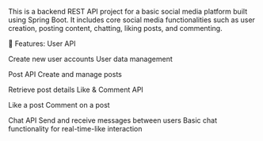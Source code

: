 This is a backend REST API project for a basic social media platform built using Spring Boot. It includes core social media functionalities such as user creation, posting content, chatting, liking posts, and commenting.

🔧 Features:
User API

Create new user accounts
User data management

Post API
Create and manage posts

Retrieve post details
Like & Comment API

Like a post
Comment on a post

Chat API
Send and receive messages between users
Basic chat functionality for real-time-like interaction
